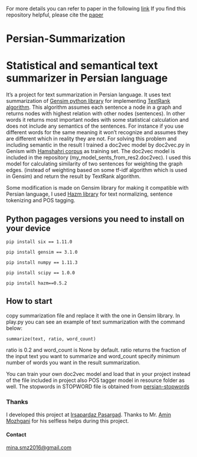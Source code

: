 For more details you can refer to paper in the following [link](https://arxiv.org/abs/2212.09701)
If you find this repository helpful, please cite the [paper](https://arxiv.org/abs/2212.09701)


# Persian-Summarization

# Statistical and semantical text summarizer in Persian language

It’s a project for text summarization in Persian language. It uses text summarization of [Gensim python library](https://github.com/RaRe-Technologies/gensim) for implementing [TextRank algorithm](https://web.eecs.umich.edu/~mihalcea/papers/mihalcea.emnlp04.pdf). This algorithm assumes each sentence a node in a graph and returns nodes with highest relation with other nodes (sentences). In other words it returns most important nodes with some statistical calculation and does not include any semantics of the sentences. For instance if you use different words for the same meaning it won’t recognize and assumes they are different which in reality they are not. For solving this problem and including semantic in the result I trained a doc2vec model by doc2vec.py in Genism with [Hamshahri corpus](http://dbrg.ut.ac.ir/hamshahri/) as training set. The doc2vec model is included in the repository (my_model_sents_from_res2.doc2vec). I used this model for calculating similarity of two sentences for weighting the graph edges. (instead of weighting based on some tf-idf algorithm which is used in Gensim) and return the result by TextRank algorithm.

Some modification is made on Gensim library for making it compatible with Persian language, I used [Hazm library]() for text normalizing, sentence tokenizing and POS tagging.


## Python pagages versions you need to install on your device

`pip install six == 1.11.0`

`pip install gensim == 3.1.0`

`pip install numpy == 1.11.3`

`pip install scipy == 1.0.0`

`pip install hazm==0.5.2`

## How to start

copy summarization file and replace it with the one in Gensim library. In play.py you can see an example of text summarization with the command below:

`summarize(text, ratio, word_count)`

ratio is 0.2 and word_count is None by default. ratio returns the fraction of the input text you want to summarize and word_count specify minimum number of words you want in the result summarization.

You can train your own doc2vec model and load that in your project instead of the file included in project also POS tagger model in resource folder as well.
The stopwords in STOPWORD file is obtained from [persian-stopwords](https://github.com/kharazi/persian-stopwords)

### Thanks
I developed this project at [Irsapardaz Pasargad](http://www.irsapardaz.ir/1970/%D8%AE%D9%84%D8%A7%D8%B5%D9%87-%D8%B3%D8%A7%D8%B2-%D9%85%D8%AA%D9%86-%D9%81%D8%A7%D8%B1%D8%B3%DB%8C-%D8%A8%D8%A7-%D8%A7%D8%B3%D8%AA%D9%81%D8%A7%D8%AF%D9%87-%D8%A7%D8%B2-%D8%B1%D9%88%D8%A7%D8%A8%D8%B7). Thanks to Mr. [Amin Mozhgani](https://github.com/AminMozhgani) for his selfless helps during this project.

#### Contact
mina.smz2016@gmail.com
